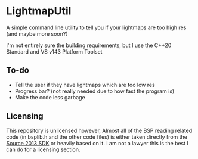 # LightmapUtil
 A simple command line utility to tell you if your lightmaps are too high res (and maybe more soon?)


 I'm not entirely sure the building requirements, but I use the C++20 Standard and VS v143 Platform Toolset

 ## To-do
 - Tell the user if they have lightmaps which are too low res
 - Progress bar? (not really needed due to how fast the program is)
 - Make the code less garbage

 ## Licensing
 This repository is unlicensed however,
 Almost all of the BSP reading related code (in bsplib.h and the other code files) is either taken directly from the [Source 2013 SDK](https://github.com/ValveSoftware/source-sdk-2013/) or heavily based on it.
 I am not a lawyer this is the best I can do for a licensing section.